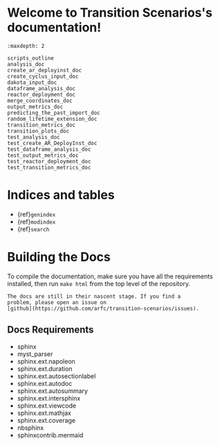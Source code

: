 <!-- Transition Scenarios documentation master file, created by
   sphinx-quickstart on Mon Feb 19 13:18:08 2024.
   You can adapt this file completely to your liking, but it should at least
   contain the root `toctree` directive. -->

# Welcome to Transition Scenarios's documentation!

```{toctree}
:maxdepth: 2

scripts_outline
analysis_doc
create_ar_deployinst_doc
create_cyclus_input_doc
dakota_input_doc
dataframe_analysis_doc
reactor_deployment_doc
merge_coordinates_doc
output_metrics_doc
predicting_the_past_import_doc
random_lifetime_extension_doc
transition_metrics_doc
transition_plots_doc
test_analysis_doc
test_create_AR_DeployInst_doc
test_dataframe_analysis_doc
test_output_metrics_doc
test_reactor_deployment_doc
test_transition_metrics_doc
```

# Indices and tables

- {ref}`genindex`
- {ref}`modindex`
- {ref}`search`


# Building the Docs
To compile the documentation, make sure you have all the requirements
installed, then run `make html` from the top level of the repository.

```{warning}
The docs are still in their nascent stage. If you find a
problem, please open an issue on
[github](https://github.com/arfc/transition-scenarios/issues).
```

## Docs Requirements
* sphinx
* myst_parser
* sphinx.ext.napoleon
* sphinx.ext.duration
* sphinx.ext.autosectionlabel
* sphinx.ext.autodoc
* sphinx.ext.autosummary
* sphinx.ext.intersphinx
* sphinx.ext.viewcode
* sphinx.ext.mathjax
* sphinx.ext.coverage
* nbsphinx
* sphinxcontrib.mermaid